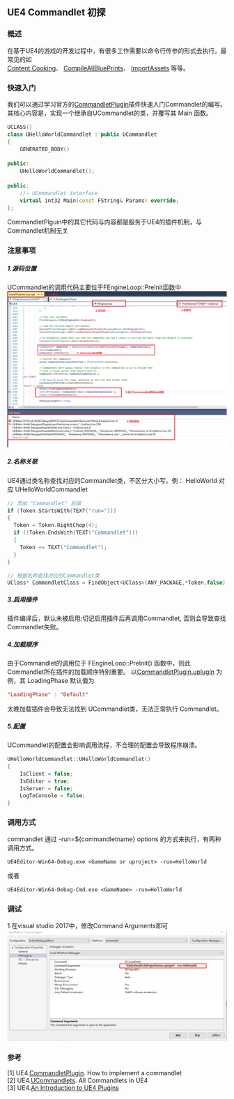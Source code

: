 ## UE4 Commandlet 初探

### 概述
在基于UE4的游戏的开发过程中，有很多工作需要以命令行传参的形式去执行。最常见的如   
[Content Cooking](https://docs.unrealengine.com/en-US/Engine/Deployment/Cooking/index.html)、
[CompileAllBluePrints](https://github.com/EpicGames/UnrealEngine/blob/release/Engine/Source/Editor/UnrealEd/Public/Commandlets/CompileAllBlueprintsCommandlet.h)、
[ImportAssets](https://github.com/EpicGames/UnrealEngine/blob/release/Engine/Source/Editor/UnrealEd/Public/Commandlets/ImportAssetsCommandlet.h) 等等。

### 快速入门
我们可以通过学习官方的[CommandletPlugin](https://github.com/ue4plugins/CommandletPlugin)插件快速入门Commandlet的编写。   
其核心内容是，实现一个继承自UCommandlet的类，并覆写其 Main 函数。
```cpp
UCLASS()
class UHelloWorldCommandlet : public UCommandlet
{
	GENERATED_BODY()

public:
	UHelloWorldCommandlet();

public:
	//~ UCommandlet interface
	virtual int32 Main(const FString& Params) override;
};
```
CommandletPlguin中的其它代码与内容都是服务于UE4的插件机制，与Commandlet机制无关
### 注意事项
##### 1.源码位置
UCommandlet的调用代码主要位于FEngineLoop::PreInit函数中
![Source Code](https://github.com/timi-liuliang/writing/blob/master/2019/15.UE4%20Commandlet/commandlet_source_code.png?raw=true)
##### 2.名称关联  
UE4通过类名称查找对应的Commandlet类，不区分大小写。例：
HelloWorld 对应 UHelloWorldCommandlet
```cpp
// 添加 "Commandlet" 后缀
if (Token.StartsWith(TEXT("run=")))
{
  Token = Token.RightChop(4);
  if (!Token.EndsWith(TEXT("Commandlet")))
  {
    Token += TEXT("Commandlet");
  }
}
```
```cpp
// 根据名称查找对应的Commandlet类
UClass* CommandletClass = FindObject<UClass>(ANY_PACKAGE,*Token,false);
```
##### 3.启用插件
插件编译后，默认未被启用;切记启用插件后再调用Commandlet, 否则会导致查找Commandlet失败。
##### 4.加载顺序  
由于Commandlet的调用位于 FEngineLoop::PreInit() 函数中，则此Commandlet所在插件的加载顺序特别重要。
以[CommandletPlugin.uplugin](https://github.com/ue4plugins/CommandletPlugin/blob/master/CommandletPlugin.uplugin) 为例，其 LoadingPhase 默认值为
```ini
"LoadingPhase" : "Default"
```
太晚加载插件会导致无法找到 UCommandlet类，无法正常执行 Commandlet。

##### 5.配置  
UCommandlet的配置会影响调用流程，不合理的配置会导致程序崩溃。
```cpp
UHelloWorldCommandlet::UHelloWorldCommandlet()
{
	IsClient = false;
	IsEditor = true;
	IsServer = false;
	LogToConsole = false;
}
```

### 调用方式
commandlet 通过 -run=${commandletname} options 的方式来执行，有两种调用方式。
```bat
UE4Editor-Win64-Debug.exe <GameName or uproject> -run=HelloWorld
```
或者
```bat
UE4Editor-Win64-Debug-Cmd.exe <GameName> -run=HelloWorld
```
### 调试
1.在visual studio 2017中，修改Command Arguments即可
![](https://github.com/timi-liuliang/writing/blob/master/2019/15.UE4%20Commandlet/debug_commandlet.png?raw=true)

### 参考
[1] UE4.[CommandletPlugin](https://github.com/ue4plugins/CommandletPlugin). How to implement a commandlet  
[2] UE4.[UCommandlets](http://api.unrealengine.com/INT/API/Runtime/Engine/Commandlets/UCommandlet/index.html). All Commandlets in UE4  
[3] UE4.[An Introduction to UE4 Plugins](https://wiki.unrealengine.com/An_Introduction_to_UE4_Plugins)   
